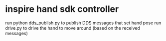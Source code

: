 # inspire hand sdk controller

run python dds_publish.py to publish DDS messages that set hand pose
run drive.py to drive the hand to move around (based on the received messages)


